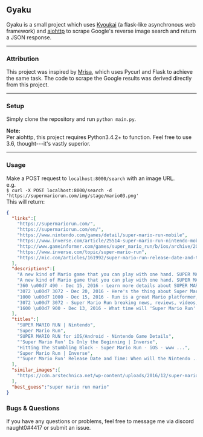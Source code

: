 ## Gyaku

Gyaku is a small project which uses [Kyoukai](https://github.com/SunDwarf/Kyoukai) (a flask-like asynchronous web framework) and [aiohttp](https://github.com/aio-libs/aiohttp) to scrape Google's reverse image search and return a JSON response.

---------------
### Attribution

This project was inspired by [Mrisa](https://github.com/vivithemage/mrisa), which uses Pycurl and Flask to achieve the same task. The code to scrape the Google results was derived directly from this project.

---------------

### Setup

Simply clone the repository and run `python main.py`.  


**Note:**  
Per aiohttp, this project requires Python3.4.2+ to function. Feel free to use 3.6, thought---it's vastly superior.

---------------

### Usage
Make a POST request to `localhost:8000/search` with an image URL.  
e.g.  
`$ curl -X POST localhost:8000/search -d 'https://supermariorun.com/img/stage/mario03.png'`  
This will return:  
```JSON
{
  "links":[
    "https://supermariorun.com/",
    "https://supermariorun.com/en/",
    "https://www.nintendo.com/games/detail/super-mario-run-mobile",
    "https://www.inverse.com/article/25514-super-mario-run-nintendo-mobile-titles",
    "http://www.gameinformer.com/games/super_mario_run/b/ios/archive/2016/12/15/super-mario-run-iphone-game-informer-review.aspx",
    "https://www.inverse.com/topic/super-mario-run",
    "https://mic.com/articles/161992/super-mario-run-release-date-and-time-when-will-the-nintendo-game-launch"
  ],
  "descriptions":[
    "A new kind of Mario game that you can play with one hand. SUPER MARIO RUN Scheduled for 12.15.2016 release.",
    "A new kind of Mario game that you can play with one hand. SUPER MARIO RUN Scheduled for 12.15.2016 release.",
    "360 \u00d7 490 - Dec 15, 2016 - Learn more details about SUPER MARIO RUN for iOS/Android and take a look at gameplay screenshots and videos.",
    "3072 \u00d7 3072 - Dec 20, 2016 - Here's the thing about Super Mario Run: It's fine. It's not some kind of life-changing revelation now that Nintendo has fully, officially come to\u00a0...",
    "1000 \u00d7 1000 - Dec 15, 2016 - Run is a great Mario platformer, but it left me wanting more, to a fault.",
    "3072 \u00d7 3072 - Super Mario Run breaking news, reviews, videos, photos, arguments, and predictions: Everything you need to know about Super Mario Run.",
    "1600 \u00d7 900 - Dec 13, 2016 - What time will 'Super Mario Run' launch on the App Store?"
  ],
  "titles":[
    "SUPER MARIO RUN | Nintendo",
    "Super Mario Run",
    "SUPER MARIO RUN for iOS/Android - Nintendo Game Details",
    "'Super Mario Run' Is Only the Beginning | Inverse",
    "Hitting The Stumbling Block - Super Mario Run - iOS - www ...",
    "Super Mario Run | Inverse",
    "'Super Mario Run' Release Date and Time: When will the Nintendo ..."
  ],
  "similar_images":[
    "https://cdn.arstechnica.net/wp-content/uploads/2016/12/super-mario-run.jpg"
  ],
  "best_guess":"super mario run mario"
}
```

### Bugs & Questions

If you have any questions or problems, feel free to message me via discord naught0#4417 or submit an issue.
